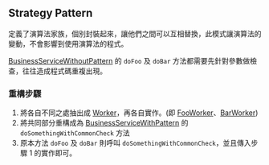 ## Strategy Pattern
定義了演算法家族，個別封裝起來，讓他們之間可以互相替換，此模式讓演算法的變動，不會影響到使用演算法的程式。

[BusinessServiceWithoutPattern](https://github.com/Coffee0127/StrategyPattern/blob/master/src/com/bxf/test/pattern/without/BusinessServiceWithoutPattern.java) 的 `doFoo` 及 `doBar` 方法都需要先針對參數做檢查，往往造成程式碼重複出現。

### 重構步驟
1. 將各自不同之處抽出成 [Worker](https://github.com/Coffee0127/StrategyPattern/blob/master/src/com/bxf/test/pattern/with/service/Worker.java)，再各自實作。(即 [FooWorker](https://github.com/Coffee0127/StrategyPattern/blob/master/src/com/bxf/test/pattern/with/service/FooWorker.java)、[BarWorker](https://github.com/Coffee0127/StrategyPattern/blob/master/src/com/bxf/test/pattern/with/service/BarWorker.java))
2. 將共同部分重構成為 [BusinessServiceWithPattern](https://github.com/Coffee0127/StrategyPattern/blob/master/src/com/bxf/test/pattern/with/BusinessServiceWithPattern.java) 的 `doSomethingWithCommonCheck` 方法
3. 原本方法 `doFoo` 及 `doBar` 則呼叫 `doSomethingWithCommonCheck`，並且傳入步驟 1 的實作即可。
